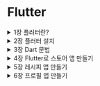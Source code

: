 # Flutter


<details>
<summary> 1장 플러터란? </summary>
<div markdown="1">

### 플러터란 ?

고성능,고품질의 iOS, Android앱과 web을 단일 코드베이스로 개발할 수 있는 구글의 모바일 UI프레임 워크이며 구글이 제공하는 **무료 오픈소스**이며 **네이티브 수준**의 성능을 자랑한다.

#UI : user interface → 쉽게 생각하면 화면(그림)

- 기본 코드베이스 - dart언어

iOS → swift필요

Android → Java 필요

하지만 플러더를 사용하면 안번에 해결가능

### Skia 엔진 → 네이티브 수준의 성능을 낼 수 있는 이유

구글이 인수한 2D 그래픽 라이브러리(엔진)이며 다음과 같은 특징이 있다.

- 리액트 네이티드(브릿지) 방식과 다르게 Skia엔진에 바로 원하는 그림을 그릴 수 있다.

→ IOS만든 그림을 Android에도 그릴 수있다.

- **AOT(프로덕션) 실제 서비스 환경**

Ahead of time을 지원한다. Dart언어로 개발할 때 핸드폰에 빌드하기 전 사전 컴파일하여 코드를 빌드할 수 있다.

<img width="1038" alt="스크린샷 2022-08-19 오후 10 45 46" src="https://user-images.githubusercontent.com/79856225/185748647-169359b6-955b-4f37-b208-7b2c9a4685d8.png">


- **JIT(개발모드)**

Just in time을 지원한다.  Dart코드로 개발하고  →Dart가상머신이 이해하는  중간언어로 번환 후 실행한다.

이후 핸드폰에 환경에 맞게 실행하며 부분 컴파일로 빠른 실행이 가능하다.

<img width="870" alt="스크린샷 2022-08-19 오후 10 48 08" src="https://user-images.githubusercontent.com/79856225/185748658-d96b17a2-1fbd-42a2-b38c-84544b24d1d0.png">


</div>
</details>


<details>
<summary> 2장 플러터 설치 </summary>
<div markdown="1">


<details>
<summary> 1.플러터 설치  </summary>
<div markdown="1">

### Mac을 기준으로 설치

[플러터 다운로드페이지](https://docs.flutter.dev/get-started/install/macos)

위 링크에서 자신의 mac에 맞는 zip 파일 다운로드

1. 플러터를 설치할 경로에 develope 폴더 생성
2. 생성한 폴더에 다운받은 플러터를 압축해제
3. 환경변수 설정

```bash
cd 
vi .zshrc
```

vi 텍스트 편집기가 열리면 아래 코드를 붙혀놓고 저장

```bash
export PATH="$HOME/development/flutter/bin:$PATH"
#-- export PATH="$HOME/"자신이 생성한 폴더 경로"/flutter/bin:$PATH"
```

4. 설치 확인

다음 명령어로 플러터 설치 확인

```bash
flutter doctor 
```

<img width="1005" alt="스크린샷 2022-08-19 오후 11 15 14" src="https://user-images.githubusercontent.com/79856225/185748771-c2af76fd-f51f-4a9a-887e-855cb286c6ac.png">

위와 같이 나온다면 설치 완료.

</div>
</details>


<details>
<summary>2. IOS 개발을 위한 Xcode 설치 </summary>
<div markdown="1">

1. app store → Xcode 설치(설치 시간이 조금 걸린다)
2. Xcode를 한번 실행 한 후 터미널 실행
3. 다음 코드 입력

```bash
sudo gem install cocoapods
pod setup
```

1. 설치 확인

```bash
flutter doctor
```

<img width="676" alt="스크린샷 2022-08-19 오후 11 47 08" src="https://user-images.githubusercontent.com/79856225/185748835-bece37c7-56fc-40d4-9ca4-4c53a25b043d.png">


Xcode가 잘 설치되었으면 성공적으로 설치완료!

</div>
</details>



<details>
<summary> 3. Android 개발을 위한 Android Studio 설치 </summary>
<div markdown="1">

1. Java 설치
2. 해당 링크에서 안드로이드 스튜디오 설치
[안드로이드 스튜디오 설치](https://developer.android.com/studio)

<img width="894" alt="스크린샷 2022-08-19 오후 11 49 49" src="https://user-images.githubusercontent.com/79856225/185748879-32bb4d48-4807-4f6e-8f5c-88929da93d2f.png">

3. 다운받은 dmg파일 실행 후 안드로이드 스튜디오 실행

<img width="564" alt="스크린샷 2022-08-19 오후 11 52 31" src="https://user-images.githubusercontent.com/79856225/185748914-b9082607-990c-40f2-b68f-4f4f1b6d5879.png">
<img width="565" alt="스크린샷 2022-08-19 오후 11 53 23" src="https://user-images.githubusercontent.com/79856225/185748917-7c681c2f-d76b-4226-a1b3-7e4bf08f1439.png">
<img width="563" alt="스크린샷 2022-08-19 오후 11 53 31" src="https://user-images.githubusercontent.com/79856225/185748920-8af5d8f9-0be9-4bb2-81c3-3f3f8da22209.png">

이후 계속 Next를 눌러서 설치를 완료한다.  

  
이후  Dart 플러그인 설치

<img width="599" alt="스크린샷 2022-08-19 오후 11 56 03" src="https://user-images.githubusercontent.com/79856225/185748952-4a5cb236-240e-4394-8c21-756ba63ff88d.png">

Flutter 플러그인 설치

<img width="742" alt="스크린샷 2022-08-19 오후 11 56 45" src="https://user-images.githubusercontent.com/79856225/185748955-83651bcd-5944-4af8-bddb-af8962ca1d0e.png">

4. 설치된 안드로이드 스튜디오 확인

```bash
flutter doctor
```

### 만약 오류가 난다면 다음 과정을 따라한다.

1. 화면 왼쪽 상단의 **Android Studio**를 클릭하고 **Preferences**를 클릭

<img width="288" alt="스크린샷 2022-08-20 오전 12 03 40" src="https://user-images.githubusercontent.com/79856225/185749046-69913700-ebb2-4673-aa88-538d76f00d83.png">

2. **Appearance & Behavior > System Settings > Android SDK**

<img width="745" alt="스크린샷 2022-08-20 오전 12 04 38" src="https://user-images.githubusercontent.com/79856225/185749050-276d755e-7417-4bbf-842c-8ee456c04cc4.png">

3.  **Hide Obsolete Pacakges** 체크를 해제한 후 

SDK Tools 탭에서 아래 의 세 가지를 찾아 체크된 상태로 만든 후 OK

- **Android SDK Command-line Tools (latest)**
- **Android SDK Platform-Tools**
- **Android SDK Tools (Obsolete)**

없는 체크항목은 넘어가도 된다.

<img width="742" alt="스크린샷 2022-08-20 오전 12 06 08" src="https://user-images.githubusercontent.com/79856225/185749054-ae3dc5a9-1ee7-4413-918a-97657dd4932a.png">

4. 이후 터미널 실행 후 다음 명령어 실행

```bash
flutter doctor --android-licenses
```

무언가 묻는 창이 나오면 계속 **y**를 입력하고 엔터

5. 설치 확인

```bash
flutter doctor
```

<img width="574" alt="스크린샷 2022-08-20 오전 12 07 34" src="https://user-images.githubusercontent.com/79856225/185749055-990102a4-a818-428b-b1bc-89a376fa4a07.png">

위 처럼 나온다면 설치 완료!

</div>
</details>

<details>
<summary> 4. VScode 확장자 설치 </summary>
<div markdown="1">

1. 플러터 확장자 설치
<img width="745" alt="스크린샷 2022-08-20 오전 12 09 49" src="https://user-images.githubusercontent.com/79856225/185782344-c95614ed-a5d0-44a8-b0b0-d9cba1717587.png">

2. Dart 확장자 설치
<img width="744" alt="스크린샷 2022-08-20 오전 12 10 17" src="https://user-images.githubusercontent.com/79856225/185782348-5aa0c19d-2232-42d1-84e8-a5f34d04948a.png">


</div>
</details>


<details>
<summary> 5. 에뮬레이터 설치 </summary>
<div markdown="1">

1. 빨간색 원 모양 클릭
<img width="333" alt="스크린샷 2022-08-20 오후 9 31 12" src="https://user-images.githubusercontent.com/79856225/185782411-938bfc67-8352-4905-9e32-b7abf410deb8.png">

2. Virtual device 클릭
<img width="576" alt="스크린샷 2022-08-20 오후 9 32 40" src="https://user-images.githubusercontent.com/79856225/185782413-75315932-498a-477c-8cc8-94c28bb66269.png">

3. Phone → Pixel 3a 클릭 후 Next
<img width="997" alt="스크린샷 2022-08-20 오후 9 33 08" src="https://user-images.githubusercontent.com/79856225/185782415-be01522b-546f-4065-9ad3-eb4acea84bfe.png">

4. R버전 다운로드
<img width="569" alt="스크린샷 2022-08-20 오후 9 33 19" src="https://user-images.githubusercontent.com/79856225/185782416-c3ba0005-9a3c-48d1-92fc-6639a47e68a0.png">

5. 에뮬레이터 실행
<img width="553" alt="스크린샷 2022-08-20 오후 9 36 45" src="https://user-images.githubusercontent.com/79856225/185782418-f15b4e0c-27ed-43ca-8c79-322d6fdf0be8.png">

최초 실행 시 꽤나 오랜 시간이 걸린다.
<img width="780" alt="스크린샷 2022-08-20 오후 9 42 26" src="https://user-images.githubusercontent.com/79856225/185782419-2d2dc121-cac2-41d1-b363-98d3301bf4e6.png">

6. 잘 동작하는지 확인

</div>
</details>


</div>
</details>


<details>
<summary> 3장 Dart 문법  </summary>
<div markdown="1">

#### Dart Pad에서 실습 진행

[실습링크](https://dartpad.dev/)
![스크린샷 2022-08-20 오후 9 56 25](https://user-images.githubusercontent.com/79856225/185782540-ba08e75f-2dbd-4d8a-b6b7-5ac366d9acfe.png)

New Pad를 눌러 새로운 패드 생성 이 때 HTML은 체크하지 않는다.

<aside>
❗ Null safety 때문에 dart는 null값을 넣을 수 없다.  이 때 자료형 뒤에 ?를 사용하면 null값을 사용할 수 있다.

</aside>

```dart
String? name;
int? number;
```

<details>
<summary> 1. 자료형 및 출력문 </summary>
<div markdown="1">

```dart
void main() {
  int number =10;
  double double1 = 10.1;
  bool check = false;
  String str = "Name";
  
  // print("정수" + number);
// 위와 같은 출력은 할 수없다. 문자열과 변수를 함께 출력하려면 $를 이용하면 된다. 
  print("정수 : $number");
  print("실수 : $double1");
  print("논리 : $check");
  print("문자열 : $str");
}
```

</div>
</details>



<details>
<summary> 2. 타입 추론 </summary>
<div markdown="1">

**var 키워드를 이용하면 값에 따라 자동으로 타입을 추론해준다.**

이 때 한번 정해진 **자료형**을 다시 바꾸는건 **불가능**하다. 

```dart
void main() {
  var number =10;
  var double1 = 10.1;
  var check = false;
  var str = "Name";
 
  print("정수 : $number");
  print("실수 : $double1");
  print("논리 : $check");
  print("문자열 : $str");
  
  print(number.runtimeType);
  number = 10;
  // number = 10.1; 오류
}
```

</div>
</details>




<details>
<summary> 3. Dynamic 타입 </summary>
<div markdown="1">

**dynamic** 키워드로 사용이 가능하며 **모든 타입**의 자료형을 받을 수 있다. **무적**이다.

```dart
void main() {
  dynamic Dynamic_type = 1;
  print(Dynamic_type); //정수형으로 받음
  
  Dynamic_type = 10.5; //실수형으로 바꿔도 상관이 없다.
  print(Dynamic_type);
  print(Dynamic_type.runtimeType);
 
}
```

</div>
</details>



<details>
<summary> 4. 연산자 </summary>
<div markdown="1">

```dart
void main() {
  // 산술 연산자
  print(1+2);
  print(1-2);
  print(2*3);
  print(3/2);
  print(3%2);
  print(5~/2); //몫 연산
  
  // 비교 연산자 (참,거짓)
  print(2==3);
  print(2!=3);
  print(2<3);
  print(2>3);
  print(2<=3);
  print(2>=3);
  
  // 논리 연산자 (참, 거짓)
  // ture = 1 , false = 0
  print(!true);
  print(true && false);  // 둘 다 참이면 참 아니면 거짓
  print(true || false);  // 둘 중 하나라도 참이면 참
 
}
```

</div>
</details>


<details>
<summary> 5. 조건문 </summary>
<div markdown="1">

```dart
void main() {
  int Score = 80;

  if(Score>=90){
    print("A");
  }
  else if (Score>=80){
    print("B");
  }
  else if( Score>=70){
    print("C");
  }
  else if (Score>=60){
    print("D");
  }
  else{
    print("F");
  }

//   삼항 연산자
  int Score = 80;
  print(Score>=60 ?"합격" :"불합격");

  // Null 객체 연산자
  String? name;
  print(name ?? "이름없음");
}
```

</div>
</details>

<details>
<summary> 6. 함수 </summary>
<div markdown="1">

자주 사용하는 코드는 함수를 만들어서 사용하면 편하다.

```dart
void funtion(int N){
  print("$N번째 Funtion 호출");
}
void main() {
  funtion(1); 
  funtion(2);
  funtion(3);
  funtion(4);
}
```

</div>
</details>

<details>
<summary> 7. 익명함수와 람다식  </summary>
<div markdown="1">

- 익명함수 : 매개변수로 Function 을 입력받는 함수를 호출할 때 사용하며  인자로 아무것도 주지 않는다  함수호출(){실행문}  형태이다.
- 람다식 : 매개변수로 Function 을 입력받는 함수를 호출할 때 사용하며 ⇒을 이용하여 리턴값을 줄 수 있다.

```dart
finction((){
   //실행문 
}); //익명함수

finction(()=> //실행문); //람다식
```

```dart
//하루 루틴을 결정해주는 함수
void routine(Function start){ //함수를 담을 수 있는 Function타입 
    String result = start();
  print(result);
}

void main() {
  routine((){
    return "농구 하기";
  });
  
  //익명 함수
  // 2줄이상 표현이 가능한 함수를 사용할 때 
  
  routine(()=> "축구 하기"); 
  // 람다식 
  // 1줄로만 표현이 가능한 함수를 사용할 때
  
  // 두 함수 모두 일회성으로 사용한다.
}
```

</div>
</details>


<details>
<summary> 8. 클래스 </summary>
<div markdown="1">

### 객체지향 언어

클래스에 대한 개념이 부족하다면  **Java Part5. 클래스와 객체 숙지**

- [Part.5 클래스와 객체]
    - [x]  [Part.5] 클래스 선언
    
    ### 객체지향 언어
    
    - 프로그램을 구성하는 요소는 객체이며 이것이 상호작용 하도록 프로그래밍
    - 클래스 : 객체를 만들기 위한 틀
    
    ex) 객체 : 붕어빵
    
    클래스 : 붕어빵 틀
    
    ```java
    public class Car{
    	
    }
    
    public class CarEx{
    	public static void main(String [] args){
    		Car c1 = new Car(); 
    // new를 사용하여 객체를 만들어야 함
    	}
    }
    ```
    
    - [x]  [Part.5] 참조 타입
    
    ### 자바에는 2가지 타입이 존재한다.
    
    1. 기본형 타입
        - 논리형, 문자형, 정수형, 실수형
    2. 참조형 타입
        - 기본형을 제외한 모든 타입
    
    ```java
    int i = 4; //기본형 타입
    String str = new String("HELLO"); //참조형 타입
    ```
    
     new라는 키워드는 메모리에 올려달라는 의미이다 c에서 동적할당과 같은 개념이며 이렇게 메모리에 올라간 클래스를 **인스턴스**라고 말한다.
    
    메모리에 올라간 인스턴스를 가리키는 변수 = 참조하는 변수 = 레퍼런스하는 변수  모두 같은 말이다. 
    
    - 인스턴스를 가지고 있는게 아니라 가리키고 있다는 의미이다 즉 **포인터**
    
    ### 클래스는 모두 참조형이다
    
    - [x]  [Part.5] String 클래스
    
    String은 자바에서 가장 많이 사용하는 클래스이다.
    
    ### 특징 1. String은 예외적은 new연산자 없이도 생성이 가능하지만 약간의 차이가 있다.
    
    ```java
    String str1 = "Hello"; // ->상수영역에있는 Hello를 가르키고 있다.
    String str2 = "Hello"; // ->상수영역에있는 Hello를 가르키고 있다.
    String str3 = new String("Hello"); //상수영역에 있는걸 참조하는게 아니라 새롭게 힙영역에 생성한다.
    
    ////////////////////// 차이점 비교 ////////////////////
    if(str1==str2) --> true 둘은 상수영역에 있는 같은 레퍼런스를 참조하고 있다 
    if(str1 == str3) --> false str1은 상수영역 str3은 힙영역에 새롭게 생성된 인스턴스이다.
    ```
    
    사람이 보기에는 같은 Hello이지만 자바는 new로 생성된 string과 그냥 생성된 string을 다르게 생각한다.
    
    ### 특징 2. String은 다른 클래스와 다르게 한 번 생성된  클래스는 변하지 않는다.
    
    ```java
    // str1.을 이용하여 메서드 확인
    System.out.println(str1.substring(3)); //3번 인덱스부터 잘라져서 보여짐
    System.out.println(str1); // 내부의 값은 변하지 않음
    // 즉 수행하기 전에 새로운 스트링을 만들어서 반환한다고 생각하면 된다.
    ```
    
    - [x]  [Part.5] 필드(field)선언
    
    ### 클래스의 구성요소 : 필드
    
    ex)
    
    객체 : 자동차 
    
    필드 : 자동차의 구성요소 (속성)
    
    1. 차 이름
    2. 차량번호
    
    객체 : 학생
    
    필드 : 학생의 구성요소(속성)
    
    1. 이름
    2. 번호
    
    ```java
    public class Car{
    	String name;
    	int number;
    }
    //자동차 클래스 생성
    
    public static void main(String[] args){
    	Car c1 = new Car();
    	Car c2 = new Car();
    	
    	c1.name = "소방차";
    	c1.number = 1234;
    
    	c2.name = "구급차";
    	c2.number = 1111;
    // 자동차 객체를 생성한 후 속성 값 삽입
    
    	System.out.println(c1.name);
    	System.out.println(c1.number);
    // c1 객체 확인
    	System.out.println(c2.name);
    	System.out.println(c2.number);
    // c2 객체 확인
    }
    ```
    
    **각각**의  자동차 **객체 생성**되었고 각자 다른값이 들어있는걸 확인할 수 있다.
    
    - [x]  [Part.5] 메소드란?
    
    ### 객체 지향 언어 : 하나의 사물을  하나의 클래스로 설명
    
    - 사물
        - 상태 → 필드
            - 이름, 차량번호
        - 행동 → 메소드
            - 전진,후진
    
    - 메소드 :  함수와 같다 입력값 —> 결과값
        - 입력값 : 매개변수(인자)
        - 결과값 : 리턴값 (반환값)
    
    - [x]  [Part.5] 메소드 선언
    - 메소드 : 클래스가 가지고 있는 기능
    
    public 리턴타입(ex int) 메소드 이름(매개변수){
    	구현
    }
    
    ### 다양한 메소드 선언
    
    ```java
    public void method1(){ //리턴값이 없다면 void를 사용
    	System.out.println("mthod1이 실행됨");
    }
    
    public void method2(int value){ //정수형 인자를 받음
    	System.out.println(value + "method2가 실행됨");
    }
    
    public int method3(){
    	System.out.println("method3이 실행됨");
    	return 10;
    } // 리턴값을 설정했으니 리턴값을 줘야함
    
    public void method4(int x, int y){ //여러개의 인자를 받음
    		System.out.println(x+y + "method4가 실행됨");
    }
    
    public int method5(int x){ //정수형 인자를 받음
    		System.out.println(x + "method5가 실행됨");
    		return x*2;
    } // 받은 인자를 이용하여 리턴
    ```
    
    - [x]  [Part.5] 메소드 사용해보기
    
    선언한 메소드 사용 
    
    - 위에 클래스를 생성했다고 가정하고 진행(Myclass)
    - 실행 시 선언했던 조건을 맞춰줘야 한다.
    
    ```java
    public static void main(String [] args){
    		Myclass myclass = new Myclass();
    		// myclass.을 이용하여 메소드 접근가능
    		myclass.method1();
    
    		myclass.method2(10); //정수형을 무조건 넣어줘야 한다.
    
    		int value = myclass.method3(); //리턴값을 받아낼 변수가 필요
    		System.out.println(value);  //받은 값 확인
    
    		myclass.method4(3,4); //2개의 정수값을 인자로
    
    		int value1 = myclass.method5(10); //정수 인자를 이용하여 리턴값 받음
    		System.out.println(value1); //확인
    }
    ```
    
    - [x]  [Part.5] String 클래스의 메소드
    
    ### 필요한 클래스를 구현하는 방법도 있지만 이미 만들어진 클래스들을 이용할 수 있다.
    
    자주 사용하는 String 클래스의 메소드 확인
    
    ```java
    public static void main(String[] args){
        String str = "Hello";
        str.length(); // 문자열의 길이를 반환해주며 공백도 하나의 문자로 인식한다.
        str.concat(" World"); // 문자열을 더해준다 -> Hello World
        /* 
            이때 str을 확인해보면 Hello World가 아닌 Hello로 나온다. 
            즉 concat을 사용하면 새롭게 생성한 String Hello World를 반환하다.
        */
        str = str.concat(" World"); // 이 처럼 사용해야 str값이 변환된다.
    
        str.substring(3); //3번 인덱스부터 잘라준다.
        str.substring(3,6); // 3번부터 6번까지 인덱스를 잘라준다.    
        }
    ```
    
    - [x]  [Part.5] 변수의 scope와 static
    
    ### 변수의 사용범위 : 변수가 선언된 블록
    
    ```java
    public class VariableScopeExam{
    	int globalscope = 10;
    	
    	public void scopeType1(int value){
    		int localscope =20;
    		globalscope = value; //가능
    		localscope = 40; //가능
    	}
    	
    	public void scopeType2(int value){
    		globalscope = value; //가능
    		localscope = 40; //불가능
    	}
    	
    	public static void main(String[] args){
    		globalscope = 100; //불가능
    		localscope = value; //불가능
    	}
    }
    ```
    
    ### 모든 클래스는 인스턴스화 하지 않은 채로 사용할 수 없다.
    
    - 붕어빵틀 ≠ 붕어빵
    
    ### **static** 키워드를 사용하면 인스턴스화(객체를 생성) 하지않아도 사용이 가능하다.
    
    ```java
    public class VariableScopeExam{
    	int globalscope = 10;
    	static int staticValue = 10;
    	
    	public void scopeType1(int value){
    		int localscope =20;
    		globalscope = value; //가능
    		localscope = 40; //가능
    	}
    	
    	public void scopeType2(int value){
    		globalscope = value; //가능
    		localscope = 40; //불가능
    	}
    	
    	public static void main(String[] args){
    		globalscope = 100; //불가능
    		localscope = value; //불가능
    		staticValue = 20 // 가능
    	
    		VariableScopeExam v1 =new VariableScopeExam();
    		VariableScopeExam v2 =new VariableScopeExam();
    		v1.globalscope = 100; 
    		v2.globalscope = 200;
    	// 위처럼 객체를 생성해서 사용해야 하며 각각 다른객체 이므로 다른값이 들어간다.
    		v1.staticValue = 100;
    		v2.staticValue = 200;
    	// static 필드는 값을 공유하므로 두 객체는 같은값을 가지고 있다.
    	}
    }
    ```
    
    ### 클래스 변수
    
    - static한 변수, 값을 저장할 수 있는 공간이 하나뿐이여서 값을 공유한다.
    - 클래스 이름을 직접 사용하는 것이 가능하다.
        - 클래스이름.클래스변수명
        
        ex)  VariableScopeExam.staticValue
        
    
    ### 글로벌 변수를 선언할 때 static을 사용하면 되는것인가?!
    
    - [x]  [Part.5] 열거형
    
    ### JDK5에서 추가된 문법이다 (enum)
    
    - 기존 사용방식
    
    ```java
    public class EnumEx{
    	public static final String MALE ="MALE";
    	public static final String FEMALE ="FEMALE";
    	
    	public static void main(String [] args){
    		String gender1; //MALE 과 FEMAL 둘 중 하나의 값을 넣고싶음
    		gender1 = EnumEx.MALE;
    		gender1 = EnumEx.FEMALE;
    		gender1 = "boy"; //하지만 다른 string 값이 들어와도 오류를 발생시키지 않는다.
    	
    		Gender gender2;
    		gender2 = Gender.MALE;
    		gender2 = Gender.FEMALE;
    		gender2 = "boy"; //에러 
    	}
    enum Gender{
    		MALE,FEMALE; 
    	}
    }
    ```
    
    위처럼 특정 값만 사용할 때는 열거형을 사용하면 좋다
    
    - 다른값이 들어왔을 때 오류가 생길 수 있을때 사용하면 좋아보인다.
    

```dart
// 특징 : 메모리에 로드가 안되있음
// 메모리 로드 : 객체 생성
class Dog{
  String name = "Toto";
  int age =10;
  String color = "Black";
  int hungry = 100; //배고픔 지수
  
  // 필드 생성
  
  void eatFood(){
    hungry = hungry - 20;
  }
  
  // 메소드 생성
}

class Food{
  int beef = 10;
  
  
  void eat(){
    beef --;
  }
}

void main() {
  
  Dog myDog = new Dog(); //new 연산자 생략가능
  // 객체 생성
  print(myDog.name);
  print(myDog.age);
  print(myDog.color);
  print(myDog.hungry);
  
  Food F = new Food();
  
  if(myDog.hungry>50){
    myDog.eatFood();
    F.eat();
    print("배고픔 지수 : ${myDog.hungry}");
    print("남은 고기의 양 ${F.beef}");
  }
  
}
```

</div>
</details>

<details>
<summary> 9. 생성자와 선택적 매개변수 </summary>
<div markdown="1">

선택적 매개변수 

- 생성자 ({매개변수 });  형태로 사용이 가능하며 생성자 호출 시 key - value의 형태로 인자를 넣어준다 key-value의 형태이므로 순서에 상관이없다.

```dart
// 특징 : 메모리에 로드가 안되있음
// 메모리 로드 : 객체 생성
class Dog{
  String? name;
  int? age;
  String? color;
  int? hungry;
  
  Dog({this.name, this.age, this.color, this.hungry});
     //생성자 
    // this 키워드를 이용하여 현재 들어오는 인자를 자기자신 필드에 대입
  // 선택적 매개변수 선언
}

void main() {
  
  Dog myDog1 = Dog(name:"Toto", color:"white", age:1, hungry:100);
//   Dog myDog2 = new Dog("Rab", 1 , "Black ", 100);
  
}
```

</div>
</details>


<details>
<summary> 10. cascade 연산자 </summary>
<div markdown="1">

함수를 호출 할 때 **..함수명() 을 이용하여 객체를 넘기면서 함수를 같이 실행 할 수 있다.**

```dart
class Chef {
  void cook(){
    print("요리를 시작합니다.");
  }
  
  void handWash(){
    print("손을 씻습니다.");
  }
}

// 아래 함수는 내가 수정할 수 없는 함수라고 가정
void goCompany(Chef chef){
    print("회사에 갑니다.");
}

void main() {
  goCompany(Chef()..handWash()..cook());
  //객체를 넘기면서 함수를 실행할 수 있다.
// goCompany 함수가 실행되면서 handWash -> cook 순으로 함수가 먼저 실행된다.
// 손을 씻습니다. -> 요리를 시작합니다. -> 회사에 갑니다. 순으로 출력된다.
  
}
```

</div>
</details>

<details>
<summary> 11. 상속 및 이니셜라이즈 키워드 </summary>
<div markdown="1">



상속이 되려면 **다형성**이 성립 되어야 한다.

<img width="618" alt="스크린샷 2022-08-21 오후 4 02 32" src="https://user-images.githubusercontent.com/79856225/185944128-0d0d8ca4-6515-48ee-8f1e-112e1dedf3b4.png">

BMW ≠ 엔진 따라서 다형성이 성립되지 않는다.

<img width="315" alt="스크린샷 2022-08-21 오후 4 03 42" src="https://user-images.githubusercontent.com/79856225/185944144-a286299a-3a87-4a3b-be21-2a7e55d50e33.png">


치즈햄버거 == 햄버거    따라서 다형성이 성립이 된다 

이니셜라이즈 키워드는 부모생성자를 실행할 때 인자로 넘겨주는 값을 말한다.

```dart
  CheeseBurger(String name) : super(name)
// 부모에게 값을 넘겨주는 방법
```

```dart
class Burger{
  String? name;
  
  Burger(this.name){
    print("버거");
    print(name);
  } //Burger 생성자
}

class CheeseBurger extends Burger{
  CheeseBurger(String name) : super(name){
    super.name = name; 
    // name 필드는 부모의 필드이므로 super키워드를 이용하여 호출해야 한다.
    print("치즈버거");
  } ///CheeseBurger 생성자
}

void main() {
  CheeseBurger Cb = CheeseBurger("치즈햄버거");
//   Burger Cb = CheeseBurger(); //이거 또한 가능하다.
  print(Cb.name);
  
}
```

</div>
</details>

<details>
<summary> 12. mixin </summary>
<div markdown="1">

다형성이 성립하지 않은 객체에 코드를 재사용할 때 사용하는 방법이다.

```dart
class Engine{
  int power = 5000;
}

// 코드를 재사용할 때 사용하는 방법이다 extends와는 다르다.
class BMW with Engine{
  
}

void main() {
  BMW bmw = BMW();
  print(bmw.power);
}
```

</div>
</details>

<details>
<summary> 13. 추상클래스 </summary>
<div markdown="1">

객체들의 타입 통일성을 유지하기 위한 추상클래스

이 때 추상클래스는 추상메소드를 생성할 수 있고 추상클래스의  implements된 클래스들은 이 메소드를 override해서 부모의 함수를 무효화시키고 재정의 해준다.

```dart
abstract class Animal{
  void sound();
} //추상클래스로 통일된 메소드를 생성 

class Dog implements Animal{
  @override //부모의 함수를 무효화시킨다.
  void sound(){
    print("멍멍");
  }
}

class Cat implements Animal{
  @override //부모의 함수를 무효화시킨다.
  void sound(){
    print("야옹");
  }
}

class Fish implements Animal{
  @override //부모의 함수를 무효화시킨다.
  void sound(){
    print("뻐금뻐금"); // 재정의
  }
}

void main() {
  Animal dog = Dog();
  Cat cat = Cat();
  
  dog.sound();
  cat.sound();
  
  Fish fish = Fish(); 
  fish.sound(); 
  //새로운 클래스를 추가할 때 메소드의 이름이 달라질 수 있다. 이 때 혼란이 생길 수 있음
  
  
}
```

</div>
</details>

<details>
<summary> 14. 컬렉션(List, Map) </summary>
<div markdown="1">

**수집된 물품들 (컬렉션) → 여러가지 데이터를 담을 수 있는 자료형**  

- **LIST**

```dart
void main() {
  List<int>list = [1,2,3,4];
  print(list[0]);
  
  var list2 = [5,6,7];
  print(list2[2]);
}
```

- MAP

클래스와 비슷하다.

Key - value 형식이며 dynamic을 사용하면 value에는 어떠한 값도 올 수 있다.

```dart
class User{
  int id =1;
  String username ="홍길동";
}

void main() {
  
  Map<String, dynamic> user ={
    "id" : 1,
    "username" : "홍길동"
  };
  
  print(user["id"]);
  print(user["username"]);
  // map으로 접근
  
  User u = User();
  print(u.id);
  print(u.username);
  // class로 접근
}
```

</div>
</details>

<details>
<summary> 15. 반복문 </summary>
<div markdown="1">

- **for**(초기화식, 조건식, 증감식)

```dart
void main() {
  var list =[1,2,3,4];
  print(list[0]);
  print(list[1]);
  print(list[2]);
  print(list[3]);
  
  
  for(int i=0; i<4; i++){
    print(list[i]);
  }
}
```

- **map**

값을 하나씩 변형시켜 리턴할 때 사용하며 **iterator**값이 반환되므로 **.toList()**를 이용하여 list로 바꿔준다.

```dart

void main() {
  var coffee = ["아메리카노", "카페라떼","아이스티"];
  
  var coffeeChange = coffee.map((i)=> "Venti_"+i).toList(); //for문과 다르게 리턴값이 있다.
  print(coffeeChange);
  // 값을 변형할 때 사용한다.
}
```

- **where**

필터링을 하거나 필요한 값을 찾을 때 사용한다. map과 마찬가지로 **iterator**값이 반환된다.

```dart
void main() {
  var coffee = ["아메리카노", "카페라떼","아이스티"];
  var coffeeChange = coffee.where((i)=> i!="카페라떼").toList();
  print(coffeeChange);
}
```

</div>
</details>

<details>
<summary> 16. 스프레드 연산자(중요) </summary>
<div markdown="1">

**스프레드 == 흩뿌리다**

**List의 깊은복사 와 map의 깊은복사는 차이가 있다.**

```dart
void main() {
  var list = [1,2,3];
  var newList1 = [...list]; // Call by Value  // 깊은 복사 
  var newList2 = list ; // Call by reference   // 얕은 복사
  
  print(list);
  print(newList1);
  print(newList2);
  
  list[0] = 10;// 리스트의 값 변경
  print(list);
  print(newList1);
  print(newList2);
  
  //--Map에서의 깊은 복사는 제대로 되지 않는다.
  
  var listMap = [{"id" :1}, {"id":2}];
  var submap = listMap;
//   var newmap = [...map]; //이 때 주소를 반환하므로 얕은 복사가 된다.
  var newmap = listMap.map((i)=>{...i}).toList(); 
  // 위처럼 iterator를 흩뿌려 줘야한다.
  
  print(listMap);
  print(submap);
  print(newmap);
  
  listMap[0]["id"] = 10; //맵의 값을 변경
  print(listMap);
  print(submap);
  print(newmap);
  
  print(listMap.hashCode);
  print(submap.hashCode);
  print(newmap.hashCode);

}
```

```dart
void main() {
 
  var users =[
    {"id":1, "username" :"홍길동" ,"passwor":12345},
    {"id":2, "username" :"홍길순" ,"passwor":6789}
  ]; // 이름을 추가 및 변경하는 방법
  
  var newUsers = users.map((i)=>i["id"]==2? {...i,"username":"아메리카노"}:i).toList();
  print(newUsers);
  
}
```

</div>
</details>


<details>
<summary> 17. const와 final </summary>
<div markdown="1">

const와 fianl 모두 값을 한 번 넣으면 변경이 불가능하다.

- fianl
    - final은 데이터의 타입을 추론해주므로 자료형을 적을 필요는 없다.
    - fianl은 무조건 선언 시 초기화 시켜줘야 한다.
    - 생성자 호출 시 값을 초기화 시켜줄 수 있다.
    
    ```dart
    class Animal{
      final name;
      Animal(this.name);
    }
    ```
    
- const
    - 컴파일 시 초기화 되야한다.
    
    ```dart
    class Animal{
      const name;
      Animal(this.name);
    } 
    // ERROR!!!!!
    ```
    
    - const는 동일한 객체에는 동일한 해쉬코드를 사용한다.
    
    ```dart
    class Animal{
      final name;
      const Animal(this.name);
    }
    
    void main() {
    
      Animal animal1 = const Animal("강아지");
      Animal animal2 = const Animal("강아지");
      print(animal1.hashCode);
      print(animal2.hashCode);
    // 동일한 해쉬코드 
      
      Animal animal3 = const Animal("강아지");
      Animal animal4 = const Animal("고양이");
      print(animal3.hashCode);
      print(animal4.hashCode);
    // 다른 해쉬코드 
        
    }
    ```



</div>
</details>


<details>
<summary> 18. Null Safety </summary>
<div markdown="1">

**Null을 받기위해서는 ?를 이용해줘야 한다.**

```dart
class Person{
  final String? name;
  final int? age;
  
//   Person(this.name, this.age);
  Person({this.name, this.age});
}

void main() {
//   Person person1 = Person("홍길동",10);
  Person person1 = Person(name :"홍길동", age : 10);
  //선택적 매개변수로 데이터를 넣을 시 모든 값을 안 넣어줄 수 있으므로 Null safety가 적용된다.
  
  print(person1.name);
  print(person1.age);
}
```

**required를 쓰면 무조건 매개변수를 넣어줘야한다.**

```dart
class Person{
  final String? name;
  final int? age;
  
//   Person(this.name, this.age);
  Person({required this.name, required this.age});
} 

void main() {
//   Person person1 = Person("홍길동",10);
  Person person1 = Person(name :"홍길동", age : 10);
  //선택적 매개변수로 데이터를 넣을 시 모든 값을 안 넣어줄 수 있으므로 Null safety가 적용된다.
  
  print(person1.name);
  print(person1.age);
}
```

</div>
</details>

</div>
</details>

<details>
<summary> 4장 Flutter로 스토어 앱 만들기 </summary>
<div markdown="1">

**모든 것은 위젯**

**→ 플러터의 모든 요소 하나 하나는 위젯이다.**


<details>
<summary> 1. 앱의 기본구조  </summary>
<div markdown="1">

1. Material 설정

- 안드로이드 : Material
- IOS : Cpertino

<img width="419" alt="스크린샷 2022-08-21 오후 5 43 33" src="https://user-images.githubusercontent.com/79856225/186425083-9710661a-4567-43ab-b006-878692c4f44e.png">

2. Scaffold 설정

만들어져 있는 Scaffold를 이용

<img width="279" alt="스크린샷 2022-08-21 오후 5 45 10" src="https://user-images.githubusercontent.com/79856225/186425090-ff1b2928-90bd-4b91-a108-332cb4367f50.png">


3. 위젯을 이용하여 그림 그리기.


</div>
</details>


<details>
<summary> 2. Column, Row 위젯 </summary>
<div markdown="1">

<img width="497" alt="스크린샷 2022-08-21 오후 5 50 56" src="https://user-images.githubusercontent.com/79856225/187031627-996a64cc-01a2-462d-9437-6c0be56c5313.png">
<img width="749" alt="스크린샷 2022-08-21 오후 5 51 14" src="https://user-images.githubusercontent.com/79856225/187031628-2ad49c7d-ecee-44aa-b0fa-04d719c92910.png">

해당 이미지 2개 다운로드

![cloth](https://user-images.githubusercontent.com/79856225/187031622-0ac81d37-e42a-4d74-a988-990a7eea763c.jpeg)
![bag](https://user-images.githubusercontent.com/79856225/187031623-7756d7fb-387a-43b5-838a-bd5970f83c7c.jpeg)


1. 새로운 프로젝트 생성
<img width="1678" alt="스크린샷 2022-08-21 오후 5 56 15" src="https://user-images.githubusercontent.com/79856225/187031633-a75285a9-3e8e-42f0-a0f5-e898786480af.png">
<img width="1680" alt="스크린샷 2022-08-21 오후 5 56 37" src="https://user-images.githubusercontent.com/79856225/187031636-28c1a17d-47a6-4366-997c-f2a381dae302.png">

이 때 SDK경로는 그대로 두고 프로젝트 이름은 flutter_store로 해준 뒤 workspace를 원하는 곳에 잡아준다.

2. main 아래에 모든 코드를 삭제 한 후

main 함수 밑에 `stless` 를 입력한 후 아래와 같이 `class MyApp extends StatelessWidget`을 입력

```dart
import 'package:flutter/material.dart';

void main() {
  runApp(const MyApp());

}

class MyApp extends StatelessWidget {
  const MyApp({Key? key}) : super(key: key);

  @override
  Widget build(BuildContext context) {
    return Container();
  }
}
```

3. `return Container()` 을 안드로이드를 위한 MaterialApp 과 Scaffold로 바꿔준다.

```dart
  @override
  Widget build(BuildContext context) {
    return MaterialApp(
      home: Scaffold(),
    );
  }
}
```

4. 에뮬레이터를 실행 후 Hello world 확인

```dart
import 'package:flutter/material.dart';

void main() {
  runApp(const MyApp());

}

class MyApp extends StatelessWidget {
  const MyApp({Key? key}) : super(key: key);

  @override
  Widget build(BuildContext context) {
    return MaterialApp(
      home: Scaffold(
        body: Text("Hello world!"),
      ),
    );
  }
}
```


<img width="391" alt="스크린샷 2022-08-21 오후 6 11 22" src="https://user-images.githubusercontent.com/79856225/187031638-b5f64300-481b-4c02-b50c-307e409edb61.png">

위와 같이 잘 나온다면 된다.

5. assets 폴더 생성

<img width="613" alt="스크린샷 2022-08-21 오후 6 12 14" src="https://user-images.githubusercontent.com/79856225/187031639-97335ddf-bc50-4c39-a93a-eb1c725e4d91.png">

작업중인 flutter 프로젝트를 클릭해서 새로운 assets 폴더 생성 후 이미지 2장을 넣어준다.

<img width="406" alt="스크린샷 2022-08-21 오후 6 13 07" src="https://user-images.githubusercontent.com/79856225/187031641-7b18a596-8d7e-49e6-ae17-326941f5a586.png">

6. yaml 파일 수정

들여쓰기에 따라 코드가 수행되지 않을 수 있으므로 잘 맞춰줘야 한다.

<img width="768" alt="스크린샷 2022-08-21 오후 6 15 29" src="https://user-images.githubusercontent.com/79856225/187031642-2850927e-3f3a-4e7e-be36-03d46cd0b544.png">
<img width="741" alt="스크린샷 2022-08-21 오후 6 16 42" src="https://user-images.githubusercontent.com/79856225/187031644-5394a9e9-d990-478c-af1f-b02514cf36c1.png">

7. 상단에 원하는 텍스트 삽입

```dart
import 'package:flutter/material.dart';

void main() {
  runApp(const MyApp());

}

class MyApp extends StatelessWidget {
  const MyApp({Key? key}) : super(key: key);

  @override
  Widget build(BuildContext context) {
    return MaterialApp( //안드로이드 앱이므로 
      home: StorePage(), 
    );
  }
}

class StorePage extends StatelessWidget {
  const StorePage({Key? key}) : super(key: key);

  @override
  Widget build(BuildContext context) {
    return Scaffold( 
      body: Column( // 컬럼과 로우를 이용하여 원하는 곳에 텍스트 삽입
        children: [
          Row(
            children: [
              Text("Women"),
              Text("Kids"),
              Text("Shoes"),
              Text("Bag")
            ],
          )
        ],
      ),
    );
  }
}
```



</div>
</details>


<details>
<summary> 3. SafeArea, Spacer, Padding 위젯 </summary>
<div markdown="1">

1. SafeArea

**2** 번과정에서 텍스트가 상태창을 침범하였다 이를 방지하기 위하여 SafeArea를 사용할 수 있다.

<img width="490" alt="스크린샷 2022-08-21 오후 6 28 53" src="https://user-images.githubusercontent.com/79856225/187031939-4a1f0acb-fc88-435f-a912-c6188155ec35.png">

option + Enter 키를 입력하여 컬럼을 위젯으로 감싸준 뒤 위젯을 → SafeArea로 바꿔준다.

```dart
Widget build(BuildContext context) {
    return Scaffold(
      body: SafeArea(
        child: Column(
          children: [
            Row(
              children: [
                Text("Women"),
                Text("Kids"),
                Text("Shoes"),
                Text("Bag")
              ],
            )
          ],
        ),
      ),
    );
  }
}
```

2. Text Style 변경

- FontWeight.bold → 글자가 진해짐

```dart
Text("text", style: TextStyle(fontWeight: FontWeight.bold),
```

- **Spacer**()를 이용하여 Text간의 공간 확보

```dart
Row(
              children: [
                Text(
                  "Women",
                  style: TextStyle(fontWeight: FontWeight.bold),
                ),
                Spacer(),
                Text(
                  "Kids",
                  style: TextStyle(fontWeight: FontWeight.bold),
                ),
                Spacer(),
                Text(
                  "Shoes",
                  style: TextStyle(fontWeight: FontWeight.bold),
                ),
                Spacer(),
                Text(
                  "Bag",
                  style: TextStyle(fontWeight: FontWeight.bold),
                )
              ],
            )
```

3. Padding 설정

- 위 아래로 여백을 주기 위한 Padding 설정하며 Row에 감싸준다.
    
    Row클릭 후 option + Enter키로 Padding은 25로 설정 
    
```dart
    Padding(
                  padding: const EdgeInsets.all(25),
                  child: Row(
                    children: [
                      Text(
                        "Women",
                        style: TextStyle(fontWeight: FontWeight.bold),
                      ),
                      Spacer(),
                      Text(
                        "Kids",
                        style: TextStyle(fontWeight: FontWeight.bold),
                      ),
                      Spacer(),
                      Text(
                        "Shoes",
                        style: TextStyle(fontWeight: FontWeight.bold),
                      ),
                      Spacer(),
                      Text(
                        "Bag",
                        style: TextStyle(fontWeight: FontWeight.bold),
                      )
                    ],
                  ),
                )
```
    
**debug 표시를 없애주는 코드** `debugShowCheckedModeBanner: false`
    
```dart
    Widget build(BuildContext context) {
        return MaterialApp(
          debugShowCheckedModeBanner: false,
          home: StorePage(),
        );
      }
    }
```
    
완성된 모습

<img width="379" alt="스크린샷 2022-08-21 오후 6 55 39" src="https://user-images.githubusercontent.com/79856225/187031941-5eb3672f-f8d5-4bb3-97fc-750d5e4b65e5.png">
    
   
</div>
</details>

<details>
<summary> 4. mage, Expanded, SizeBox 위젯 </summary>
<div markdown="1">

아래 모양을 클릭 후 웹에서 현재 app의 범위에 대한 정보를 볼 수 있음 (크롬에서 실행)

<img width="222" alt="스크린샷 2022-08-21 오후 6 40 35" src="https://user-images.githubusercontent.com/79856225/187032061-06e03572-fb73-4b1f-b2ce-4dc7aa3cbfca.png">

위에서 만든 Text밑에 이미지를 추가해야 하므로 padding 밑에 코딩 진행

1. Image.asset()을 이용하여 이미지 추가

```dart
Image.asset("assets/bag.jpeg"),
// 저장해뒀던 이미지 경로
```

2. Expanded를 이용하여 여백 제거

Image를 위젯으로 감싼 뒤 Expanded로 바꿔 준다.

```dart
Expanded(
	flex : 1 // 1:1비율로 맞춰준다.
	child: Image.asset("assets/bag.jpeg")),
```

이 때 이미지의 여백을 완전히 제거하려면 

```dart
Image.asset(
		"assets/bag.jpeg"
		fit : BoxFit.cover,
),
// 위 코드를 이용하면 비율에 맞게 이미지가 확장되며 넘어간 부분은 잘린다.
```

3. SizeBox
- Spacer와 다르게 빈공간이 없어도 공간을 잡아주며 추가적인 마진을 줄 때 사용한다.
- 두 개의 붙여진 이미지가 너무 붙어있으므로 약간의 여백을 주기위해 사용
- Expanded 사이에 아래의 코드를 삽입하여 2의 여백의 공간을 만들어준다.

```dart
SizedBox(
              height: 2,
            ),
```

총 완성 코드

```dart
import 'package:flutter/material.dart';

void main() {
  runApp(const MyApp());
}

class MyApp extends StatelessWidget {
  const MyApp({Key? key}) : super(key: key);

  @override
  Widget build(BuildContext context) {
    return MaterialApp(
      debugShowCheckedModeBanner: false,
      home: StorePage(),
    );
  }
}

class StorePage extends StatelessWidget {
  const StorePage({Key? key}) : super(key: key);

  @override
  Widget build(BuildContext context) {
    return Scaffold(
      body: SafeArea(
        child: Column(
          children: [
            Padding(
              padding: const EdgeInsets.all(25),
              child: Row(
                children: [
                  Text(
                    "Women",
                    style: TextStyle(fontWeight: FontWeight.bold),
                  ),
                  Spacer(),
                  Text(
                    "Kids",
                    style: TextStyle(fontWeight: FontWeight.bold),
                  ),
                  Spacer(),
                  Text(
                    "Shoes",
                    style: TextStyle(fontWeight: FontWeight.bold),
                  ),
                  Spacer(),
                  Text(
                    "Bag",
                    style: TextStyle(fontWeight: FontWeight.bold),
                  )
                ],
              ),
            ),
            Expanded(
              flex: 1,
              child: Image.asset(
                "assets/bag.jpeg",
                fit: BoxFit.cover,
              ),
            ),
            SizedBox(
              height: 2,
            ),
            Expanded(
              flex: 1,
              child: Image.asset(
                "assets/cloth.jpeg",
                fit: BoxFit.cover,
              ),
            ),
          ],
        ),
      ),
    );
  }
}
```

완성 이미지

<img width="371" alt="스크린샷 2022-08-21 오후 7 31 14" src="https://user-images.githubusercontent.com/79856225/187032062-1481b540-465f-40f0-8c38-4acd1e8fb550.png">

1. **앱은 Material(안드로이드)  Scaffold 로 구조를 생성 이 두가지는 기본이다.**
2. **상태창에 침범을 막기 위하여 SafeArea로 감싸준다.**
3. **전체 레이어는 컬럼이다.**
4. Spacer를 이용하여 각각의 여백을 만들 수 있으며
5. BoxFit.cover를 이용하여 이미지의 크기를 확장시킬 수 있다.

</div>
</details>




</div>
</details>

<!-- 4장 -->

<details>
<summary> 5장 레시피 앱 만들기 </summary>
<div markdown="1">


<details>
<summary> 이미지 3장 다운로드 </summary>
<div markdown="1">

![burger](https://user-images.githubusercontent.com/79856225/188266568-a72f15a3-03ac-486c-9a28-e3c1e4693ad6.jpeg)
![coffee](https://user-images.githubusercontent.com/79856225/188266571-1d91a973-1fa4-469d-9a1d-93799c66f551.jpeg)
![pizza](https://user-images.githubusercontent.com/79856225/188266574-6163ad6d-65f9-4c18-914c-cbb3821ae729.jpeg)


</div>
</details>


<details>
<summary> 1장 레시피 앱 구조 보기 </summary>
<div markdown="1">


- **flutter_recipe라는 새로운 프로젝트 생성**

<img width="576" alt="스크린샷 2022-08-23 오후 10 45 20" src="https://user-images.githubusercontent.com/79856225/188266602-ca592414-7376-4e7f-a083-def2cf36df0b.png">

<img width="515" alt="스크린샷 2022-08-23 오후 10 43 25" src="https://user-images.githubusercontent.com/79856225/188266648-00f05e00-6ca4-4134-bd97-6d8013f88ab9.png">



</div>
</details>


<details>
<summary> 2장 앱 뼈대 구성  </summary>
<div markdown="1">

**작업순서**

1. **flutter_recipe/asserts 폴더 생성**
2. **flutter_recipe/asserts/fonts 폴더 생성**
3. **flutter_recipe/asserts/images 폴더 생성**
4. **flutter_recipe/asserts/fonts  폰트 추가**
5. **flutter_recipe/asserts/images 이미지 추가**
6. **lib/components 폴더 생성**
- 자주 사용하는 디자인을 컴포넌트로 만들면 재사용하기 용이하다.
7. **lib/components/recipe_title.dart 파일 추가**
8. **lib/components/recipe_menu.dart 파일 추가**
9. **lib/components/recipe_list_item.dart 파일 추가**
10. **lib/pages 폴더 생성**
11. **lib/pages/recipe_page.dart 파일 추가**

<img width="421" alt="스크린샷 2022-08-23 오후 10 55 00" src="https://user-images.githubusercontent.com/79856225/188266691-9e0311f4-6093-4d69-90b3-66490e0b06db.png">

12. **pubspec.yaml에서 이미지 파일과 폰트를 인식을 위한 자원 폴더 위치 설정**

<img width="1271" alt="스크린샷 2022-08-23 오후 10 59 55" src="https://user-images.githubusercontent.com/79856225/188266693-cfca4c8a-b2dc-4dad-b37b-4c340fc1fcf5.png">

13. **Pub get을 누르고 애뮬레이터를 키고 컴파일**

<img width="1223" alt="스크린샷 2022-08-23 오후 11 01 34" src="https://user-images.githubusercontent.com/79856225/188266694-ec43aa8a-2637-4041-89a3-4dbde5b6534e.png">


</div>
</details>

<details>
<summary> 3장 기본 코드 작성 </summary>
<div markdown="1">

<aside>
❗ **Class 이름** : **PascalCase**   **변수 이름 : snake_case**

</aside>

- **lib/components/recipe_title.dart 파일 수정**

```dart
// 커스텀 위젯 만들기 //
import 'package:flutter/material.dart';
// android 앱을 만들기 위해서 material import

class RecipeTitle extends StatelessWidget {
  @override
  Widget build(BuildContext context) {
    return Container();
  }
}
```

- **lib/components/recipe_menu.dart 파일 수정**

```dart
// 커스텀 위젯 만들기 //
import 'package:flutter/material.dart';
// android 앱을 만들기 위해서 material import

class RecipeMenu extends StatelessWidget {
  @override
  Widget build(BuildContext context) {
    return Row(
      children: [
        Container()
      ],
    );
  }
}
```

- **lib/components/recipe_list_item.dart 파일 수정**

`final은 값을 초기화 시켜줘야 한다`

`이 때 생성자를 이용하여 초기화 가능`

`final 변수 위에서 option + enter -> Create constructor for final fields 클릭`

```dart
// 커스텀 위젯 만들기 //
import 'package:flutter/material.dart';
// android 앱을 만들기 위해서 material import

class RecipelistItem extends StatelessWidget {
  // final은 값을 초기화 시켜줘야 한다
  // 이 때 생성자를 이용하여 초기화 가능
  // option + enter -> Create constructor for final fields 클릭
  final String imagename;
  final String title;

  const RecipelistItem(this.imagename, this.title);

  @override
  Widget build(BuildContext context) {
    return Container();
  }
}
```

- **lib/pages/recipe_page.dart 파일 수정**

```dart
// 커스텀 위젯 만들기 //
import 'package:flutter/material.dart';
// android 앱을 만들기 위해서 material import

class RecipePage extends StatelessWidget {
  const RecipePage({Key? key}) : super(key: key);

  @override
  Widget build(BuildContext context) {
    return Scaffold();
  }
}
```

- **lib/main.dart 파일 수정**

```dart
import 'package:flutter/material.dart';
import 'package:flutter_recipe/pages/recipe_page.dart';

void main() {
  runApp(MyApp());
}

class MyApp extends StatelessWidget {
  @override
  Widget build(BuildContext context) {
    return MaterialApp(
      debugShowCheckedModeBanner: false,
      home: RecipePage(),
    );
  }
}
```

Hello World가 잘 나오면 main파일과 연동이 성공한 것이다. 이제 page파일을 재수정하면 된다.

- **lib/pages/recipe_page.dart 파일 재수정**

`return Scaffold()`

1. Background 컬러 변경

`backgroundColor: Colors.*white*,`

2. AppBar 함수 생성

`appBar: AppBar(),` 명령어를 실행 한 후 AppBar() 커서 위에서 ctrl+ alt + m 으로 메소드 만들기

위와  같이 입력 후 Refactor

<img width="322" alt="스크린샷 2022-08-23 오후 11 28 52" src="https://user-images.githubusercontent.com/79856225/189666640-bfec077b-4011-4bea-b625-f57f8dfe935e.png">


3. 앱 구조에 맞게 body태그 안에  Column 과 그 안에서 사용할 컴포넌트 추가

```dart
body: Column(
          children: [
            RecipeTitle(),
            RecipeMenu(),
            RecipelistItem("coffee", "Made Coffee"),
            RecipelistItem("burger", "Made Burger"),
            RecipelistItem("pizza", "Made Pizza")
          ],
        ));
```

### **총 완성 코드**

```dart
// 커스텀 위젯 만들기 //
import 'package:flutter/material.dart';
import 'package:flutter_recipe/components/recipe_menu.dart';
import 'package:flutter_recipe/components/recipe_title.dart';
import 'package:flutter_recipe/components/recipte_list_item.dart';
// android 앱을 만들기 위해서 material import

class RecipePage extends StatelessWidget {
  const RecipePage({Key? key}) : super(key: key);

  @override
  Widget build(BuildContext context) {
    return Scaffold(
        backgroundColor: Colors.white,
        appBar: _buildRecipeAppBar(),
        body: Column(
          children: [
            RecipeTitle(),
            RecipeMenu(),
            RecipelistItem("coffee", "Made Coffee"),
            RecipelistItem("burger", "Made Burger"),
            RecipelistItem("pizza", "Made Pizza")
          ],
        ));
  }

  AppBar _buildRecipeAppBar() => AppBar();
}
```

**저장 후 확인해보면 아무것도 보이지는 않지만 오류가 안난다면 정상적으로 코드를 작성한 것이다.**

</div>
</details>

<details>
<summary> 4장 AppBar (Page 수정) </summary>
<div markdown="1">

- AppBar의 기본 구조

<img width="403" alt="스크린샷 2022-08-23 오후 11 28 52" src="https://user-images.githubusercontent.com/79856225/189667016-9d5e2f7d-bc20-4e3a-9b35-199d1f108672.png">

[pub.dev](http://pub.dev)

icon 입력 후 원하는 아이콘 라이브러리 사용가능

- 만들고자 하는 AppBar

<img width="305" alt="스크린샷 2022-08-24 오후 12 51 48" src="https://user-images.githubusercontent.com/79856225/189667022-6e2e75bd-fb3b-408b-85b0-88dd732e4b96.png">


`AppBar _buildRecipeAppBar() => AppBar();` 함수 수정

**actions : [] 태그 안에 원하는 아이콘 추가**

- 아이콘 위젯은 2개가 존재
    - Material → 안드로이드
    - Cupurtino  → 애플
    
    둘 중 더 이쁜걸 사용
    

`Icon(CupertinoIcons.원하는 아이콘)` 을 이용하여 원하는 아이콘 삽입

- 색상 , 사이즈 등 여러가지 인자를 추가적으로 받을 수 있다.

### AppBar 메소드  총 완성 코드

```dart
AppBar _buildRecipeAppBar() => AppBar(
        backgroundColor: Colors.white, // AppBar 색상
        elevation: 1.0, // AppBar 하단 그림자 조절
        actions: [
          Icon(
            CupertinoIcons.search, // 아이콘
            color: Colors.black, // 색상
          ),
          SizedBox(width: 15), //아이콘끼리 간격
          Icon(
            CupertinoIcons.heart,
            color: Colors.redAccent,
          ),
        ],
      );
```

</div>
</details>

<details>
<summary> 5장 Font 설정 및 Text 위젯 디자인(Title , Main, Page 파일 수정) </summary>
<div markdown="1">

폰트 또는 이미지가 적용되려면 에뮬레이터를 한 번 정지했다가 켜야 한다.

- **lib/components/recipe_title.dart 파일 수정**

Title에 쓰이는 컴포넌트이므로 Text를 반환한다.

1. `style: TextStyle(fontSize: 30)` 를 이용하여 원하는 텍스트 스타일의 크기로 수정해준다.
2. `padding: const EdgeInsets.only(top: 8.0)` 을 이용하여 AppBar와의 간격 유지

### 수정 코드(**recipe_title.dart)**

```dart
// 커스텀 위젯 만들기 //
import 'package:flutter/material.dart';
// android 앱을 만들기 위해서 material import

class RecipeTitle extends StatelessWidget {
  @override
  Widget build(BuildContext context) {
    return Padding(
      padding: const EdgeInsets.only(top: 8.0),
      child: Text(
        "Recipes",
        style: TextStyle(fontSize: 30),
      ),
    );
  }
}
```

- **lib/pages/recipe_page.dart 파일 수정**
1. 최초 타이틀 Text가 정중앙에 위치 → 제일 왼쪽으로 옮기기 위하여 Colum 태그에 다음 코드 삽입

`crossAxisAlignment: CrossAxisAlignment.start,`

1. 양 끝 텍스트간의 약간의 여백을 위하여 패딩 설정

`padding: const EdgeInsets.symmetric(horizontal: 20),`

### 수정 코드(recipe_page.dart)

```dart
// 커스텀 위젯 만들기 //
import 'package:flutter/cupertino.dart';
import 'package:flutter/material.dart';
import 'package:flutter_recipe/components/recipe_menu.dart';
import 'package:flutter_recipe/components/recipe_title.dart';
import 'package:flutter_recipe/components/recipte_list_item.dart';
// android 앱을 만들기 위해서 material import

class RecipePage extends StatelessWidget {
  const RecipePage({Key? key}) : super(key: key);

  @override
  Widget build(BuildContext context) {
    return Scaffold(
        backgroundColor: Colors.white,
        appBar: _buildRecipeAppBar(),
        body: Padding(
          padding: const EdgeInsets.symmetric(horizontal: 20),
          child: Column(
            crossAxisAlignment: CrossAxisAlignment.start,
            children: [
              RecipeTitle(),
              RecipeMenu(),
              RecipelistItem("coffee", "Made Coffee"),
              RecipelistItem("burger", "Made Burger"),
              RecipelistItem("pizza", "Made Pizza")
            ],
          ),
        ));
  }

  AppBar _buildRecipeAppBar() => AppBar(
        backgroundColor: Colors.white, // AppBar 색상
        elevation: 1.0, // AppBar 하단 그림자 조절
        actions: [
          Icon(
            CupertinoIcons.search, // 아이콘
            color: Colors.black, // 색상
          ),
          SizedBox(width: 15), //아이콘끼리 간격
          Icon(
            CupertinoIcons.heart,
            color: Colors.redAccent,
          ),
        ],
      );
}
```

- **lib/main.dart 파일 수정**
1. 폰트 추가를 위하여 폰트 테마 설정

`theme: ThemeData(fontFamily: "PatuaOne")` 이 때 자신이 지정해 놓은 폰트 이름과 같아야 함

### 수정 코드(main.dart)

```dart

import 'package:flutter/material.dart';
import 'package:flutter_recipe/pages/recipe_page.dart';

void main() {
  runApp(MyApp());
}

class MyApp extends StatelessWidget {
  @override
  Widget build(BuildContext context) {
    return MaterialApp(
      debugShowCheckedModeBanner: false,
      theme: ThemeData(fontFamily: "PatuaOne"),
      home: RecipePage(),
    );
  }
}
```

<img width="308" alt="스크린샷 2022-08-24 오후 12 51 45" src="https://user-images.githubusercontent.com/79856225/192136745-480c204f-b04a-4813-805c-67032f6c23db.png">


</div>
</details>

<details>
<summary> 6장 Container 디자인(Menu 파일 수정) </summary>
<div markdown="1">

**메뉴 생성**

<img width="384" alt="스크린샷 2022-08-24 오전 12 05 01" src="https://user-images.githubusercontent.com/79856225/192136799-b6d2047e-f484-4e8c-884e-7389b6bfe1a9.png">

### 컨테이너 하나를 만들어서 재사용

- 컨테이너 특징
    - 자식이 없는 컨테이너는 가능한 한 박스를 크게 만들려고 한다.
    
   <img width="520" alt="스크린샷 2022-08-24 오전 12 10 19" src="https://user-images.githubusercontent.com/79856225/192136803-03c8a599-4d06-46d8-91b9-24b27c6ea4a2.png">
    
    - 자식이 있는 컨테이너는 자식의 크기에 맞게 조정이 된다.
    
    <img width="525" alt="스크린샷 2022-08-24 오전 12 10 44" src="https://user-images.githubusercontent.com/79856225/192136805-f0c23bcf-aba4-4e38-b218-3b25920f5209.png">
    
    **lib/components/recipe_menu.dart 파일 수정**
    
    ### 1. **Container를 만들어야 하므로 Container()태그에 코드 추가**
    
    ### 2. **컨테이너 꾸미기**
    
    `decoration: BoxDecoration()` 를 이용하여 컨테이너 모양을 수정 할 수 있다.
    
    - 컨테이너 사각형의 색상 변경
    
    `border: Border.all(원하는 색상)`
    
    - 컨테이너 사각형을 라운드 지게 만들기
    
    `borderRadius: BorderRadius.circular(원하는 반지름)`
    
    ```dart
    decoration: BoxDecoration(
              border: Border.all(
                color: Colors.black12,
              ),
              borderRadius: BorderRadius.circular(30)),
    ```
    
    ### 3. **컨테이너는 자식을 하나밖에 가질 수 없다 위 아래로 아이콘과 텍스트를 넣어야 하므로 컬럼 자식 생성**
    
    `child: Column()`
    
    - 컨테이너 안에 있는 아이콘과 텍스트의 위치 설정
    
    `mainAxisAlignment: MainAxisAlignment.center`
    
    - 아이콘과 텍스트가 들어가야하므로 childen[] 생성 하여 아이콘과 텍스트 설정
        - 아이콘 설정
        
        `Icon(Icons.food_bank, color: Colors.*redAccent*, size: 30,)`
        
        - 텍스트 설정
        
        `Text(("text"))`
        
        - 아이콘과 텍스트 사이에 SizeBox를 이용하여 공백 생성
        
        ```dart
        child: Column(
                mainAxisAlignment: MainAxisAlignment.center,
                children: [
                  Icon(
                    Icons.food_bank,
                    color: Colors.redAccent,
                    size: 30,
                  ),
                  SizedBox(
                    height: 5,
                  ),
                  Text(("text"))
                ],
              )
        ```
        
        ### 4. **(3)에서 만든 컨테이너 메소드 화**
        
        **Container 클릭 후 메소드 만들기 클릭**
        
        <img width="319" alt="스크린샷 2022-08-24 오전 12 25 47" src="https://user-images.githubusercontent.com/79856225/192136807-ccd818c4-4b04-4391-aaab-939238358844.png">
        
        - Icon 인자와 Text 인자를 받도록 설정
        
        `Container _buildMenuItem(IconData mIcon, String text)`
        
        - 4개의 메뉴아이템 메소드에 인자를 넣어서 완성
        
        ```dart
        					_buildMenuItem(Icons.food_bank, "ALL"),
                  SizedBox(width: 25),
                  _buildMenuItem(Icons.emoji_food_beverage, "Coffee"),
                  SizedBox(width: 25),
                  _buildMenuItem(Icons.fastfood, "Burger"),
                  SizedBox(width: 25),
                  _buildMenuItem(Icons.local_pizza, "Pizza"),
        ```
        
        ### 5. Title과의 간격을 위하여 패딩 설정
        
        `padding: const EdgeInsets.only(top: 20)`
        
        ### 완성 코드(Menu.dart)
        
        ```dart
        // 커스텀 위젯 만들기 //
        import 'package:flutter/material.dart';
        // android 앱을 만들기 위해서 material import
        
        class RecipeMenu extends StatelessWidget {
          @override
          Widget build(BuildContext context) {
            return Padding(
              padding: const EdgeInsets.only(top: 20),
              child: Row(
                children: [
                  _buildMenuItem(Icons.food_bank, "ALL"),
                  SizedBox(width: 25),
                  _buildMenuItem(Icons.emoji_food_beverage, "Coffee"),
                  SizedBox(width: 25),
                  _buildMenuItem(Icons.fastfood, "Burger"),
                  SizedBox(width: 25),
                  _buildMenuItem(Icons.local_pizza, "Pizza"),
                ],
              ),
            );
          }
        
          Container _buildMenuItem(IconData mIcon, String text) {
            return Container(
              height: 80,
              width: 60,
              decoration: BoxDecoration(
                  border: Border.all(
                    color: Colors.black12,
                  ),
                  borderRadius: BorderRadius.circular(30)),
              child: Column(
                mainAxisAlignment: MainAxisAlignment.center,
                children: [
                  Icon(
                    mIcon,
                    color: Colors.redAccent,
                    size: 30,
                  ),
                  SizedBox(
                    height: 5,
                  ),
                  Text((text))
                ],
              ),
            );
          }
        }
        ```

</div>
</details>

<details>
<summary> 7장 SingleChildScrowView(Menu 파일 수정) </summary>
<div markdown="1">

핸드폰 화면에 따라 컨테이너를 추가했을 때 Overflow가 나는 경우가 있다. 

이 때 스크롤을 사용하여 이를 방지할 수 있다.

- 컨테이너를 1개 더 추가한 모습 Overflow가 난다


<img width="222" alt="스크린샷 2022-08-24 오후 12 43 45" src="https://user-images.githubusercontent.com/79856225/192136860-b145f650-2dd3-4cfa-9f92-34de17339552.png">


- `SingleChildScrollView()`를 이용
- Row태그를 감싼 후 → 위젯 설정 → SingleChildScrollView()클릭

→ `scrollDirection: Axis.horizontal`를 입력

```dart
child: SingleChildScrollView(
        scrollDirection: Axis.horizontal,
```

이후 화면을 확인해보면 스크롤로 Overlflow난 컨테이너를 확인할 수 있다.

### 완성 코드(Menu)

```dart
// 커스텀 위젯 만들기 //
import 'package:flutter/material.dart';
// android 앱을 만들기 위해서 material import

class RecipeMenu extends StatelessWidget {
  @override
  Widget build(BuildContext context) {
    return Padding(
      padding: const EdgeInsets.only(top: 20),
      child: SingleChildScrollView(
        scrollDirection: Axis.horizontal,
        child: Row(
          children: [
            _buildMenuItem(Icons.food_bank, "ALL"),
            SizedBox(width: 25),
            _buildMenuItem(Icons.emoji_food_beverage, "Coffee"),
            SizedBox(width: 25),
            _buildMenuItem(Icons.fastfood, "Burger"),
            SizedBox(width: 25),
            _buildMenuItem(Icons.local_pizza, "Pizza"),
            SizedBox(width: 25),
            _buildMenuItem(Icons.local_bar_rounded, "Cocktail"),
          ],
        ),
      ),
    );
  }

  Container _buildMenuItem(IconData mIcon, String text) {
    return Container(
      height: 80,
      width: 60,
      decoration: BoxDecoration(
          border: Border.all(
            color: Colors.black12,
          ),
          borderRadius: BorderRadius.circular(30)),
      child: Column(
        mainAxisAlignment: MainAxisAlignment.center,
        children: [
          Icon(
            mIcon,
            color: Colors.redAccent,
            size: 30,
          ),
          SizedBox(
            height: 5,
          ),
          Text((text))
        ],
      ),
    );
  }
}
```

</div>
</details>

<details>
<summary> 8장 ListView와 재사용 가능한 위젯 클래스 생성(list_item, Page 파일 수정)  </summary>
<div markdown="1">

<img width="198" alt="1" src="https://user-images.githubusercontent.com/79856225/193281161-a81f938f-8d72-44d9-9600-36bcce394e84.png">

**이미지** 

**텍스트(제목)**

**텍스트(내용)**  

위 와 같은 구조이다.

- **lib/components/recipe_list_item.dart 파일 수정**

### 1. **컬럼 구조이므로 컬럼 태그안에서 코드 진행**

`Column()`

### 2. 컬럼 태그 안에서 childen[] 리스트 안에 3개의 구조 삽입

- **이미지**

`Image.asset(``"assets/images/$imagename.jpeg",``)` 들어온 인자에 맞는 경로에 이미지 삽입

- **텍스트(제목)**

`Text(``title,``style: TextStyle(fontSize: 20),``)` 들어온 인자에 맞게 타이틀 제목 삽입

- **텍스트(내용)**

`Text("원하는 문구",` `style: TextStyle(``color: Colors.*grey*,``fontSize: 12)` 원하는 문구 삽입

### 3. 이미지 사이 간격을 두기 위해서 패딩 위젯으로 감싸기

`padding: const EdgeInsets.symmetric(vertical: 20)`

- SizeBox를 이용하여 이미지와 텍스트간 간격 만들기

`SizedBox()`

### 4. 이 때 사진이 화면을 넘어가서 또 **Overflow**가 발생한다.

![스크린샷 2022-08-24 오후 12.59.33.png](https://s3-us-west-2.amazonaws.com/secure.notion-static.com/6568e0ed-1a5a-4512-8a07-996531735260/%E1%84%89%E1%85%B3%E1%84%8F%E1%85%B3%E1%84%85%E1%85%B5%E1%86%AB%E1%84%89%E1%85%A3%E1%86%BA_2022-08-24_%E1%84%8B%E1%85%A9%E1%84%92%E1%85%AE_12.59.33.png)

- **lib/pages/recipe_page.dart 파일 수정**

컬럼 구조로 되어있던 구조로 **ListView**로 변경해주면 해결 가능

`Column()`  → `ListView()` 로 변경

ListView는 `crossAxisAlignment: CrossAxisAlignment.start` 가 없으므로 삭제해준다.

<img width="202" alt="2" src="https://user-images.githubusercontent.com/79856225/193281302-78d90171-4c21-4dde-9e57-3b3d584ff04c.png">


**Overflow**가 없어진 모습

### 완성 코드(page.dart)

```dart
// 커스텀 위젯 만들기 //
import 'package:flutter/cupertino.dart';
import 'package:flutter/material.dart';
import 'package:flutter_recipe/components/recipe_menu.dart';
import 'package:flutter_recipe/components/recipe_title.dart';
import 'package:flutter_recipe/components/recipe_list_item.dart';
// android 앱을 만들기 위해서 material import

class RecipePage extends StatelessWidget {
  const RecipePage({Key? key}) : super(key: key);

  @override
  Widget build(BuildContext context) {
    return Scaffold(
        backgroundColor: Colors.white,
        appBar: _buildRecipeAppBar(),
        body: Padding(
          padding: const EdgeInsets.symmetric(horizontal: 20),
          child: ListView(
            children: [
              RecipeTitle(),
              RecipeMenu(),
              RecipelistItem("coffee", "Made Coffee"),
              RecipelistItem("burger", "Made Burger"),
              RecipelistItem("pizza", "Made Pizza")
            ],
          ),
        ));
  }

  AppBar _buildRecipeAppBar() => AppBar(
        backgroundColor: Colors.white, // AppBar 색상
        elevation: 1.0, // AppBar 하단 그림자 조절
        actions: [
          Icon(
            CupertinoIcons.search, // 아이콘
            color: Colors.black, // 색상
          ),
          SizedBox(width: 15), //아이콘끼리 간격
          Icon(
            CupertinoIcons.heart,
            color: Colors.redAccent,
          ),
        ],
      );
}
```

### 완성 코드(list_item.dart)

```dart
// 커스텀 위젯 만들기 //
import 'package:flutter/material.dart';
// android 앱을 만들기 위해서 material import

class RecipelistItem extends StatelessWidget {
  // final은 값을 초기화 시켜줘야 한다
  // 이 때 생성자를 이용하여 초기화 가능
  // option + enter -> Create constructor for final fields 클릭
  final String imagename;
  final String title;

  const RecipelistItem(this.imagename, this.title);

  @override
  Widget build(BuildContext context) {
    return Padding(
      padding: const EdgeInsets.symmetric(vertical: 20),
      child: Column(
        children: [
          Image.asset(
            "assets/images/$imagename.jpeg",
          ),
          SizedBox(
            height: 10,
          ),
          Text(
            title,
            style: TextStyle(fontSize: 20),
          ),
          Text(
            "Have you ever made your own $title? Once you 've tried a homemade $title, you'll never go back.",
            style: TextStyle(
              color: Colors.grey,
              fontSize: 12,
            ),
          )
        ],
      ),
    );
  }
}
```

</div>
</details>


<details>
<summary> 9장 AspectRatio, ClipRRect 위젯 (list_item 파일 수정) </summary>
<div markdown="1">

**이미지를 좀 더 이쁘게 꾸미기 위해서 2가지 위젯 사용**

- **lib/components/recipe_list_item.dart 파일 수정**

### 1. 이미지 태그를 위젯으로 감싼 후 `AspectRatio()` 를 이용

- 인자로 `aspectRatio: 2 / 1,` 를 줘야한다 이 때 double자료형을 사용
- 이 때 이미지는 자신의 속성을 유지하려고 한다 이 때 지난강의에서 배운 cover를 이용
    - 이미지 태그 안에 `fit: BoxFit.cover` 를 추가

### 2. 이미지 사각형의 라운드를 주기 위해 `ClipRRect()`를 이용

- `borderRadius: BorderRadius.circular(20)` 를 이용하여 원하는 라운드 값 삽입

### 완성 코드(**list_item.dart)**

```dart
// 커스텀 위젯 만들기 //
import 'package:flutter/material.dart';
// android 앱을 만들기 위해서 material import

class RecipelistItem extends StatelessWidget {
  // final은 값을 초기화 시켜줘야 한다
  // 이 때 생성자를 이용하여 초기화 가능
  // option + enter -> Create constructor for final fields 클릭
  final String imagename;
  final String title;

  const RecipelistItem(this.imagename, this.title);

  @override
  Widget build(BuildContext context) {
    return Padding(
      padding: const EdgeInsets.symmetric(vertical: 20),
      child: Column(
        children: [
          AspectRatio(
            aspectRatio: 2 / 1,
            child: ClipRRect(
              borderRadius: BorderRadius.circular(20),
              child: Image.asset(
                "assets/images/$imagename.jpeg",
                fit: BoxFit.cover,
              ),
            ),
          ),
          SizedBox(
            height: 10,
          ),
          Text(
            title,
            style: TextStyle(fontSize: 20),
          ),
          Text(
            "Have you ever made your own $title? Once you 've tried a homemade $title, you'll never go back.",
            style: TextStyle(
              color: Colors.grey,
              fontSize: 12,
            ),
          )
        ],
      ),
    );
  }
}
```
<img width="214" alt="3" src="https://user-images.githubusercontent.com/79856225/193281480-685071b7-3265-4fa7-96cc-84c17ff233c7.png">


</div>
</details>


</div>
</details>

<!-- 5장 -->

<details>
<summary> 6장 프로필 앱 만들기 </summary>
<div markdown="1">

</div>
</details>

<!-- 5장 -->

<!--
<details>
<summary>  </summary>
<div markdown="1">

</div>
</details>
----------------------
-->